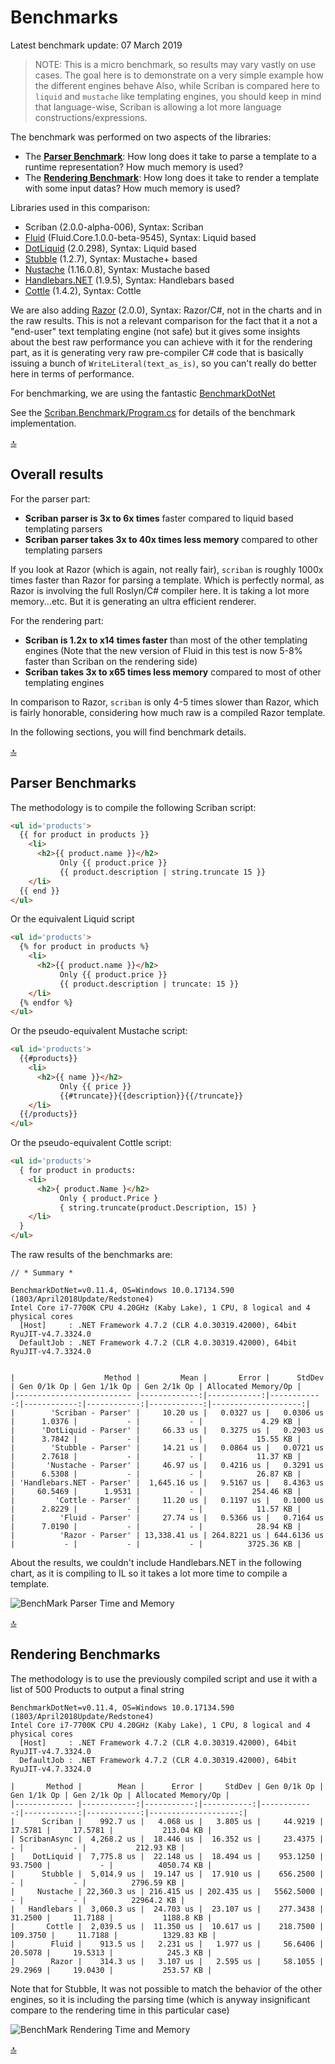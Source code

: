 # Benchmarks

Latest benchmark update: 07 March 2019

> NOTE: This is a micro benchmark, so results may vary vastly on use cases. The goal here is to demonstrate on a very simple example how the different engines behave
> Also, while Scriban is compared here to `liquid` and `mustache` like templating engines, you should  keep in mind that language-wise, Scriban is allowing a lot more language constructions/expressions.

The benchmark was performed on two aspects of the libraries:

- The [**Parser Benchmark**](#parser-benchmarks): How long does it take to parse a template to a runtime representation? How much memory is used?
- The [**Rendering Benchmark**](#rendering-benchmarks): How long does it take to render a template with some input datas? How much memory is used?

Libraries used in this comparison:

- Scriban (2.0.0-alpha-006), Syntax: Scriban
- [Fluid](https://github.com/sebastienros/fluid/) (Fluid.Core.1.0.0-beta-9545), Syntax: Liquid based
- [DotLiquid](https://github.com/dotliquid/dotliquid) (2.0.298), Syntax: Liquid based
- [Stubble](https://github.com/StubbleOrg/Stubble) (1.2.7), Syntax: Mustache+ based
- [Nustache](https://github.com/jdiamond/Nustache) (1.16.0.8), Syntax: Mustache based
- [Handlebars.NET](https://github.com/rexm/Handlebars.Net) (1.9.5), Syntax: Handlebars based
- [Cottle](https://github.com/r3c/cottle) (1.4.2), Syntax: Cottle

We are also adding [Razor](https://github.com/aspnet/Razor) (2.0.0), Syntax: Razor/C#, not in the charts and in the raw results. This is not a relevant comparison for the fact that it a not a "end-user" text templating engine (not safe) but it gives some insights about the best raw performance you can achieve with it for the rendering part, as it is generating very raw pre-compiler C# code that is basically issuing a bunch of `WriteLiteral(text_as_is)`, so you can't really do better here in terms of performance.

For benchmarking, we are using the fantastic [BenchmarkDotNet](https://github.com/dotnet/BenchmarkDotNet)

See the [Scriban.Benchmark/Program.cs](../src/Scriban.Benchmarks/Program.cs) for details of the benchmark implementation.

[:top:](#benchmarks)
## Overall results

For the parser part:

- **Scriban parser is 3x to 6x times** faster compared to liquid based templating parsers
- **Scriban parser takes 3x to 40x times less memory** compared to other templating parsers

If you look at Razor (which is again, not really fair), `scriban` is roughly 1000x times faster than Razor for parsing a template. Which is perfectly normal, as Razor is involving the full Roslyn/C# compiler here. It is taking a lot more memory...etc. But it is generating an ultra efficient renderer.

For the rendering part:

- **Scriban is 1.2x to x14 times faster** than most of the other templating engines (Note that the new version of Fluid in this test is now 5-8% faster than Scriban on the rendering side)
- **Scriban takes 3x to x65 times less memory** compared to most of other templating engines

In comparison to Razor, `scriban` is only 4-5 times slower than Razor, which is fairly honorable, considering how much raw is a compiled Razor template.

In the following sections, you will find benchmark details.

[:top:](#benchmarks)
## Parser Benchmarks

The methodology is to compile the following Scriban script:

```html
<ul id='products'>
  {{ for product in products }}
    <li>
      <h2>{{ product.name }}</h2>
           Only {{ product.price }}
           {{ product.description | string.truncate 15 }}
    </li>
  {{ end }}
</ul>
```

Or the equivalent Liquid script

```html
<ul id='products'>
  {% for product in products %}
    <li>
      <h2>{{ product.name }}</h2>
           Only {{ product.price }}
           {{ product.description | truncate: 15 }}
    </li>
  {% endfor %}
</ul>
```

Or the pseudo-equivalent Mustache script:

```html
<ul id='products'>
  {{#products}}
    <li>
      <h2>{{ name }}</h2>
           Only {{ price }}
           {{#truncate}}{{description}}{{/truncate}}
    </li>
  {{/products}}
</ul>
```

Or the pseudo-equivalent Cottle script:

```html
<ul id='products'>
  { for product in products:
    <li>
      <h2>{ product.Name }</h2>
           Only { product.Price }
           { string.truncate(product.Description, 15) }
    </li>
  }
</ul>
```

The raw results of the benchmarks are:

```
// * Summary *

BenchmarkDotNet=v0.11.4, OS=Windows 10.0.17134.590 (1803/April2018Update/Redstone4)
Intel Core i7-7700K CPU 4.20GHz (Kaby Lake), 1 CPU, 8 logical and 4 physical cores
  [Host]     : .NET Framework 4.7.2 (CLR 4.0.30319.42000), 64bit RyuJIT-v4.7.3324.0
  DefaultJob : .NET Framework 4.7.2 (CLR 4.0.30319.42000), 64bit RyuJIT-v4.7.3324.0


|                    Method |         Mean |       Error |      StdDev | Gen 0/1k Op | Gen 1/1k Op | Gen 2/1k Op | Allocated Memory/Op |
|-------------------------- |-------------:|------------:|------------:|------------:|------------:|------------:|--------------------:|
|        'Scriban - Parser' |     10.20 us |   0.0327 us |   0.0306 us |      1.0376 |           - |           - |             4.29 KB |
|      'DotLiquid - Parser' |     66.33 us |   0.3275 us |   0.2903 us |      3.7842 |           - |           - |            15.55 KB |
|        'Stubble - Parser' |     14.21 us |   0.0864 us |   0.0721 us |      2.7618 |           - |           - |            11.37 KB |
|       'Nustache - Parser' |     46.97 us |   0.4216 us |   0.3291 us |      6.5308 |           - |           - |            26.87 KB |
| 'Handlebars.NET - Parser' |  1,645.16 us |   9.5167 us |   8.4363 us |     60.5469 |      1.9531 |           - |           254.46 KB |
|         'Cottle - Parser' |     11.20 us |   0.1197 us |   0.1000 us |      2.8229 |           - |           - |            11.57 KB |
|          'Fluid - Parser' |     27.74 us |   0.5366 us |   0.7164 us |      7.0190 |           - |           - |            28.94 KB |
|          'Razor - Parser' | 13,338.41 us | 264.8221 us | 644.6136 us |           - |           - |           - |          3725.36 KB |
```

About the results, we couldn't include Handlebars.NET in the following chart, as it is compiling to IL so it takes a lot more time to compile a template.

![BenchMark Parser Time and Memory](../img/benchmark-parsing.png)

[:top:](#benchmarks)
## Rendering Benchmarks

The methodology is to use the previously compiled script and use it with a list of 500 Products to output a final string

```
BenchmarkDotNet=v0.11.4, OS=Windows 10.0.17134.590 (1803/April2018Update/Redstone4)                                     
Intel Core i7-7700K CPU 4.20GHz (Kaby Lake), 1 CPU, 8 logical and 4 physical cores                                      
  [Host]     : .NET Framework 4.7.2 (CLR 4.0.30319.42000), 64bit RyuJIT-v4.7.3324.0                                     
  DefaultJob : .NET Framework 4.7.2 (CLR 4.0.30319.42000), 64bit RyuJIT-v4.7.3324.0                                     

|       Method |        Mean |      Error |     StdDev | Gen 0/1k Op | Gen 1/1k Op | Gen 2/1k Op | Allocated Memory/Op |
|------------- |------------:|-----------:|-----------:|------------:|------------:|------------:|--------------------:|
|      Scriban |    992.7 us |   4.068 us |   3.805 us |     44.9219 |     17.5781 |     17.5781 |           213.04 KB |
| ScribanAsync |  4,268.2 us |  18.446 us |  16.352 us |     23.4375 |           - |           - |           212.93 KB |
|    DotLiquid |  7,775.8 us |  22.148 us |  18.494 us |    953.1250 |     93.7500 |           - |          4050.74 KB |
|      Stubble |  5,014.9 us |  19.147 us |  17.910 us |    656.2500 |           - |           - |          2796.59 KB |
|     Nustache | 22,360.3 us | 216.415 us | 202.435 us |   5562.5000 |           - |           - |          22964.2 KB |
|   Handlebars |  3,060.3 us |  24.703 us |  23.107 us |    277.3438 |     31.2500 |     11.7188 |           1188.8 KB |
|       Cottle |  2,039.5 us |  11.350 us |  10.617 us |    218.7500 |    109.3750 |     11.7188 |          1329.83 KB |
|        Fluid |    913.5 us |   2.231 us |   1.977 us |     56.6406 |     20.5078 |     19.5313 |            245.3 KB |
|        Razor |    314.3 us |   3.107 us |   2.595 us |     58.1055 |     29.2969 |     19.0430 |           253.57 KB |
 ```

Note that for Stubble, It was not possible to match the behavior of the other engines, so it is including the parsing time (which is anyway insignificant compare to the rendering time in this particular case)

![BenchMark Rendering Time and Memory](../img/benchmark-rendering.png)

[:top:](#benchmarks)
